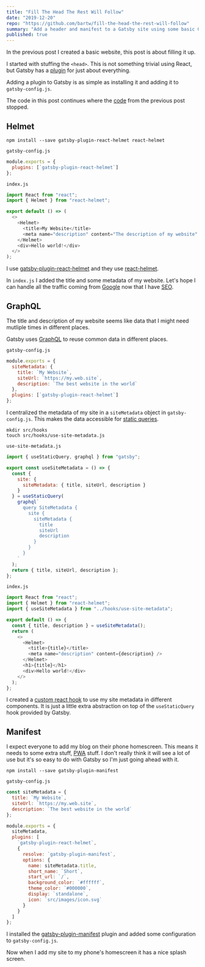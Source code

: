 ```yaml
---
title: "Fill The Head The Rest Will Follow"
date: "2019-12-20"
repo: "https://github.com/bartw/fill-the-head-the-rest-will-follow"
summary: "Add a header and manifest to a Gatsby site using some basic GraphQL."
published: true
---
```


In the previous post I created a basic website, this post is about filling it up.

I started with stuffing the `<head>`. This is not something trivial using React, but Gatsby has a [plugin](https://www.gatsbyjs.org/plugins/) for just about everything.

Adding a plugin to Gatsby is as simple as installing it and adding it to `gatsby-config.js`.

The code in this post continues where the [code](https://github.com/bartw/gatsby-from-scratch) from the previous post stopped.

## Helmet

```shell
npm install --save gatsby-plugin-react-helmet react-helmet
```

`gatsby-config.js`

```js
module.exports = {
  plugins: [`gatsby-plugin-react-helmet`]
};
```

`index.js`

```js
import React from "react";
import { Helmet } from "react-helmet";

export default () => (
  <>
    <Helmet>
      <title>My Website</title>
      <meta name="description" content="The description of my website" />
    </Helmet>
    <div>Hello world!</div>
  </>
);
```

I use [gatsby-plugin-react-helmet](https://www.gatsbyjs.org/packages/gatsby-plugin-react-helmet/) and they use [react-helmet](https://github.com/nfl/react-helmet).

In `index.js` I added the title and some metadata of my website. Let's hope I can handle all the traffic coming from [Google](https://www.google.com/) now that I have [SEO](https://support.google.com/webmasters/answer/7451184?hl=en).

## GraphQL

The title and description of my website seems like data that I might need mutliple times in different places.

Gatsby uses [GraphQL](https://graphql.org/) to reuse common data in different places.

`gatsby-config.js`

```js
module.exports = {
  siteMetadata: {
    title: `My Website`,
    siteUrl: `https://my.web.site`,
    description: `The best website in the world`
  },
  plugins: [`gatsby-plugin-react-helmet`]
};
```

I centralized the metadata of my site in a `siteMetadata` object in `gatsby-config.js`. This makes the data accessible for [static queries](https://www.gatsbyjs.org/docs/static-query/).

```shell
mkdir src/hooks
touch src/hooks/use-site-metadata.js
```

`use-site-metadata.js`

```js
import { useStaticQuery, graphql } from "gatsby";

export const useSiteMetadata = () => {
  const {
    site: {
      siteMetadata: { title, siteUrl, description }
    }
  } = useStaticQuery(
    graphql`
      query SiteMetadata {
        site {
          siteMetadata {
            title
            siteUrl
            description
          }
        }
      }
    `
  );
  return { title, siteUrl, description };
};
```

`index.js`

```js
import React from "react";
import { Helmet } from "react-helmet";
import { useSiteMetadata } from "../hooks/use-site-metadata";

export default () => {
  const { title, description } = useSiteMetadata();
  return (
    <>
      <Helmet>
        <title>{title}</title>
        <meta name="description" content={description} />
      </Helmet>
      <h1>{title}</h1>
      <div>Hello world!</div>
    </>
  );
};
```

I created a [custom react hook](https://reactjs.org/docs/hooks-custom.html) to use my site metadata in different components. It is just a little extra abstraction on top of the `useStaticQuery` hook provided by Gatsby.

## Manifest

I expect everyone to add my blog on their phone homescreen. This means it needs to some extra stuff, [PWA](https://developer.mozilla.org/en-US/docs/Web/Progressive_web_apps) stuff. I don't really think it will see a lot of use but it's so easy to do with Gatsby so I'm just going ahead with it.

```shell
npm install --save gatsby-plugin-manifest
```

`gatsby-config.js`

```js
const siteMetadata = {
  title: `My Website`,
  siteUrl: `https://my.web.site`,
  description: `The best website in the world`
};

module.exports = {
  siteMetadata,
  plugins: [
    `gatsby-plugin-react-helmet`,
    {
      resolve: `gatsby-plugin-manifest`,
      options: {
        name: siteMetadata.title,
        short_name: `Short`,
        start_url: `/`,
        background_color: `#ffffff`,
        theme_color: `#000000`,
        display: `standalone`,
        icon: `src/images/icon.svg`
      }
    }
  ]
};
```

I installed the [gatsby-plugin-manifest](https://www.gatsbyjs.org/packages/gatsby-plugin-manifest/) plugin and added some configuration to `gatsby-config.js`.

Now when I add my site to my phone's homescreen it has a nice splash screen.
